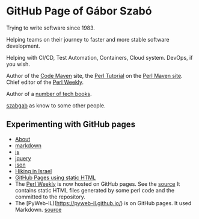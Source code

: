 # GitHub Page of Gábor Szabó

Trying to write software since 1983.


Helping teams on their journey to faster and more stable software development.

Helping with CI/CD, Test Automation, Containers, Cloud system. DevOps, if you wish.

Author of the [Code Maven](https://code-maven.com/) site, the [Perl Tutorial](https://perlmaven.com/perl-tutorial) on the [Perl Maven site](https://perlmaven.com/).
Chief editor of the [Perl Weekly](http://perlweekly.com/).

Author of a [number of tech books](https://leanpub.com/u/szabgab).

[szabgab](https://szabgab.com/) as know to some other people.


## Experimenting with GitHub pages

* [About](/about)
* [markdown](/markdown)
* [js](/js)
* [jquery](/jquery)
* [json](/json)
* [Hiking in Israel](/hike-in-israel/)
* [GitHub Pages using static HTML](/github-pages-in-html/)
* The [Perl Weekly](https://perlweekly.com/) is now hosted on GitHub pages. See the [source](https://github.com/szabgab/perlweekly) It contains static HTML files generated by some perl code and the committed to the repository.
* The [PyWeb-IL)(https://pyweb-il.github.io/) is on GitHub pages. It used Markdown. [source](https://github.com/PyWeb-IL/PyWeb-IL.github.io)
